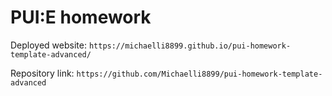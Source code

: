 # PUI:E homework

Deployed website: `https://michaelli8899.github.io/pui-homework-template-advanced/`

Repository link: `https://github.com/Michaelli8899/pui-homework-template-advanced`
